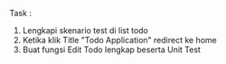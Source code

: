 Task :

1. Lengkapi skenario test di list todo
2. Ketika klik Title "Todo Application" redirect ke home
3. Buat fungsi Edit Todo lengkap beserta Unit Test